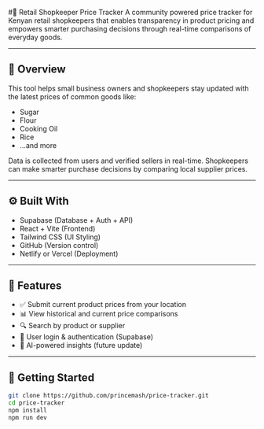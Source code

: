 #🛒 Retail Shopkeeper Price Tracker
A community powered price tracker for Kenyan retail shopkeepers that enables transparency in product pricing and empowers smarter purchasing decisions through real-time comparisons of everyday goods.

---

## 📌 Overview

This tool helps small business owners and shopkeepers stay updated with the latest prices of common goods like:
- Sugar
- Flour
- Cooking Oil
- Rice
- ...and more

Data is collected from users and verified sellers in real-time. Shopkeepers can make smarter purchase decisions by comparing local supplier prices.

---

## ⚙️ Built With

- Supabase (Database + Auth + API)
- React + Vite (Frontend)
- Tailwind CSS (UI Styling)
- GitHub (Version control)
- Netlify or Vercel (Deployment)

---

## 🎯 Features

- ✅ Submit current product prices from your location
- 📊 View historical and current price comparisons
- 🔍 Search by product or supplier
- 🔐 User login & authentication (Supabase)
- 🧠 AI-powered insights (future update)

---

## 🚀 Getting Started

```bash
git clone https://github.com/princemash/price-tracker.git
cd price-tracker
npm install
npm run dev
